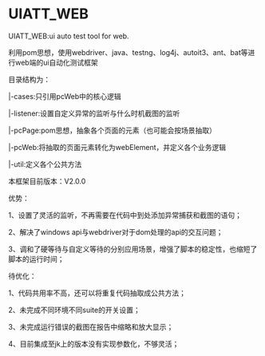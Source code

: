 # UIATT_WEB
UIATT_WEB:ui auto test tool for web.

利用pom思想，使用webdriver、java、testng、log4j、autoit3、ant、bat等进行web端的ui自动化测试框架

目录结构为：

|-cases:只引用pcWeb中的核心逻辑

|-listener:设置自定义异常的监听与什么时机截图的监听

|-pcPage:pom思想，抽象各个页面的元素（也可能会按场景抽取）

|-pcWeb:将抽取的页面元素转化为webElement，并定义各个业务逻辑

|-util:定义各个公共方法


本框架目前版本：V2.0.0

优势：

1、设置了灵活的监听，不再需要在代码中到处添加异常捕获和截图的语句；

2、解决了windows api与webdriver对于dom处理的api的交互问题；

3、调和了硬等待与自定义等待的分别应用场景，增强了脚本的稳定性，也缩短了脚本的运行时间；


待优化：

1、代码共用率不高，还可以将重复代码抽取成公共方法；

2、未完成不同环境不同suite的开关设置；

3、未完成运行错误的截图在报告中缩略和放大显示；

4、目前集成至jk上的版本没有实现参数化，不够灵活；

